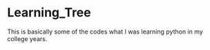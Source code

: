 # Learning_Tree
This is basically some of the codes what I was learning python in my college years.
